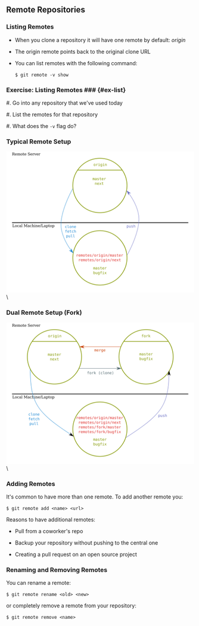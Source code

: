 Remote Repositories
-------------------

### Listing Remotes ###

  * When you clone a repository it will have one remote by default: *origin*

  * The origin remote points back to the original clone URL

  * You can list remotes with the following command:

        $ git remote -v show

### Exercise: Listing Remotes ### {#ex-list}

  #. Go into any repository that we've used today

  #. List the remotes for that repository

  #. What does the `-v` flag do?

### Typical Remote Setup ###

![](../../diagrams/external/origin.svg)\
<!-- Placeholder -->

### Dual Remote Setup (Fork) ###

![](../../diagrams/external/origin-fork.svg)\
<!-- Placeholder -->

### Adding Remotes ###

It's common to have more than one remote.  To add another remote you:

    $ git remote add <name> <url>

Reasons to have additional remotes:

  * Pull from a coworker's repo

  * Backup your repository without pushing to the central one

  * Creating a pull request on an open source project

### Renaming and Removing Remotes ###

You can rename a remote:

    $ git remote rename <old> <new>

or completely remove a remote from your repository:

    $ git remote remove <name>
